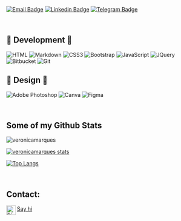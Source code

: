 [![Email Badge](https://img.shields.io/badge/veeh.marques99@hotmail.com-0078D4?style=flat&logo=microsoft-outlook&logoColor=white)](mailto:veeh.marques99@hotmail.com)
[![Linkedin Badge](https://img.shields.io/badge/veronicamarquessilva-0077B5?style=flat&logo=linkedin&logoColor=white)](https://www.linkedin.com/in/verônica-marques-da-silva-234474172/)
[![Telegram Badge](https://img.shields.io/badge/vehmarques-2CA5E0?style=flat&logo=telegram&logoColor=white)](https://telegram.me/vehmarques)

<br/>

<h2>🌸 Development 🌸</h2>

![HTML](https://img.shields.io/badge/HTML5-E34F26?style=for-the-badge&logo=html5&logoColor=white)
![Markdown](https://img.shields.io/badge/markdown-%23000000.svg?style=for-the-badge&logo=markdown&logoColor=white)
![CSS3](https://img.shields.io/badge/CSS3-1572B6?style=for-the-badge&logo=css3&logoColor=white)
![Bootstrap](https://img.shields.io/badge/Bootstrap-563D7C?style=for-the-badge&logo=bootstrap&logoColor=white)
![JavaScript](https://img.shields.io/badge/JavaScript-323330?style=for-the-badge&logo=javascript&logoColor=F7DF1E)
![JQuery](https://img.shields.io/badge/jQuery-0769AD?style=for-the-badge&logo=jquery&logoColor=white)
![Bitbucket](https://img.shields.io/badge/bitbucket-%230047B3.svg?style=for-the-badge&logo=bitbucket&logoColor=white)
![Git](https://img.shields.io/badge/git-%23F05033.svg?style=for-the-badge&logo=git&logoColor=white)

<h2>🌸 Design 🌸</h2>

![Adobe Photoshop](https://img.shields.io/badge/adobe%20photoshop-%2331A8FF.svg?style=for-the-badge&logo=adobe%20photoshop&logoColor=white)
![Canva](https://img.shields.io/badge/Canva-%2300C4CC.svg?style=for-the-badge&logo=Canva&logoColor=white)
![Figma](https://img.shields.io/badge/figma-%23F24E1E.svg?style=for-the-badge&logo=figma&logoColor=white)

<br/>
<h2>Some of my Github Stats</h2>

<img src="https://komarev.com/ghpvc/?username=veronicamarques" alt="veronicamarques" /> 

[![veronicamarques stats](https://github-readme-stats.vercel.app/api?username=veronicamarques&layout=compact&theme=synthwave&show_icons=true&count_private=true)](https://github.com/veronicamarques/)<br>

[![Top Langs](https://github-readme-stats.vercel.app/api/top-langs/?username=veronicamarques&layout=compact&theme=synthwave)](https://github.com/veronicamarques/github-readme-stats)

<!-- ![Snake animation](https://github.com/veronicamarques/veronicamarques/blob/output/github-contribution-grid-snake.svg) -->

<br/>
<h2>Contact:</h2>
<img align="left" alt="Discord" target="_blank" width="25px" src="https://upload.wikimedia.org/wikipedia/commons/thumb/5/5e/WhatsApp_icon.png/598px-WhatsApp_icon.png"/>
<string><a href="https://api.whatsapp.com/send?phone=5511964735282&text=Hi">Say hi<a/></string>

